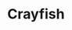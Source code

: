 ---
templateKey: blog-post
featuredpost: false
featuredimage: /assets/Crayfish.png
title: Crayfish
description: Fish~Crabpot
testfield: 1432
---